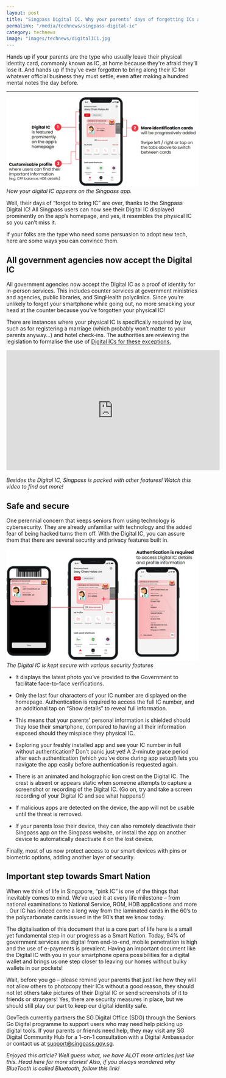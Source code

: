```yaml
---
layout: post
title: "Singpass Digital IC. Why your parents’ days of forgetting ICs are over"
permalink: "/media/technews/singpass-digital-ic"
category: technews
image: "images/technews/digitalIC1.jpg
---
```


Hands up if your parents are the type who usually leave their physical identity card, commonly known as IC, at home because they're afraid they’ll lose it. And hands up if they’ve ever forgotten to bring along their IC for whatever official business they must settle, even after making a hundred mental notes the day before.

---

![Digital IC](/images/technews/digitalIC1.jpg)*How your digital IC appears on the Singpass app.*

Well, their days of “forgot to bring IC” are over, thanks to the Singpass Digital IC! All Singpass users can now see their Digital IC displayed prominently on the app’s homepage, and yes, it resembles the physical IC so you can’t miss it. 

If your folks are the type who need some persuasion to adopt new tech, here are some ways you can convince them.


## **All government agencies now accept the Digital IC**

All government agencies now accept the Digital IC as a proof of identity for in-person services. This includes counter services at government ministries and agencies, public libraries, and SingHealth polyclinics. Since you’re unlikely to forget your smartphone while going out, no more smacking your head at the counter because you’ve forgotten your physical IC! 

There are instances where your physical IC is specifically required by law, such as for registering a marriage (which probably won’t matter to your parents anyway…) and hotel check-ins. The authorities are reviewing the legislation to formalise the use of [Digital ICs for these exceptions.](https://www.ifaq.gov.sg/singpass/apps/Fcd_faqmain.aspx#FAQ_1112653)

<iframe width="560" height="315" src="https://www.youtube.com/embed/pW86GfRgeQU" title="YouTube video player" frameborder="0" allow="accelerometer; autoplay; clipboard-write; encrypted-media; gyroscope; picture-in-picture" allowfullscreen></iframe>

*Besides the Digital IC, Singpass is packed with other features! Watch this video to find out more!*

## **Safe and secure**

One perennial concern that keeps seniors from using technology is cybersecurity. They are already unfamiliar with technology and the added fear of being hacked turns them off. With the Digital IC, you can assure them that there are several security and privacy features built in. 


![Digital IC](/images/technews/digitalic2.jpg)*The Digital IC is kept secure with various security features*

- It displays the latest photo you’ve provided to the Government to facilitate face-to-face verifications.


- Only the last four characters of your IC number are displayed on the homepage. Authentication is required to access the full IC number, and an additional tap on “Show details” to reveal full information.

- This means that your parents’ personal information is shielded should they lose their smartphone, compared to having all their information exposed should they misplace they physical IC.

- Exploring your freshly installed app and see your IC number in full without authentication? Don’t panic just yet! A 2-minute grace period after each authentication (which you’ve done during app setup!) lets you navigate the app easily before authentication is requested again.


- There is an animated and holographic lion crest on the Digital IC. The crest is absent or appears static when someone attempts to capture a screenshot or recording of the Digital IC. (Go on, try and take a screen recording of your Digital IC and see what happens!)


- If malicious apps are detected on the device, the app will not be usable until the threat is removed.


- If your parents lose their device, they can also remotely deactivate their Singpass app on the Singpass website, or install the app on another device to automatically deactivate it on the lost device.

Finally, most of us now protect access to our smart devices with pins or biometric options, adding another layer of security. 

## **Important step towards Smart Nation**

When we think of life in Singapore, “pink IC” is one of the things that inevitably comes to mind. We’ve used it at every life milestone – from national examinations to National Service, ROM, HDB applications and more . Our IC has indeed come a long way from the laminated cards in the 60’s to the polycarbonate cards issued in the 90’s that we know today.

The digitalisation of this document that is a core part of life here is a small yet fundamental step in our progress as a Smart Nation. Today, 94% of government services are digital from end-to-end, mobile penetration is high and the use of e-payments is prevalent. Having an important document like the Digital IC with you in your smartphone opens possibilities for a digital wallet and brings us one step closer to leaving our homes without bulky wallets in our pockets!

Wait, before you go – please remind your parents that just like how they will not allow others to photocopy their ICs without a good reason, they should not let others take pictures of their Digital IC or send screenshots of it to friends or strangers! Yes, there are security measures in place, but we should still play our part to keep our digital identity safe.

GovTech currently partners the SG Digital Office (SDO) through the Seniors Go Digital programme to support users who may need help picking up digital tools. If your parents or friends need help, they may visit any SG Digital Community Hub for a 1-on-1 consultation with a Digital Ambassador or contact us at support@singpass.gov.sg.


*Enjoyed this article? Well guess what, we have ALOT more articles just like this. Head here for more stories! Also, if you always wondered why BlueTooth is called Bluetooth, follow this link!*


